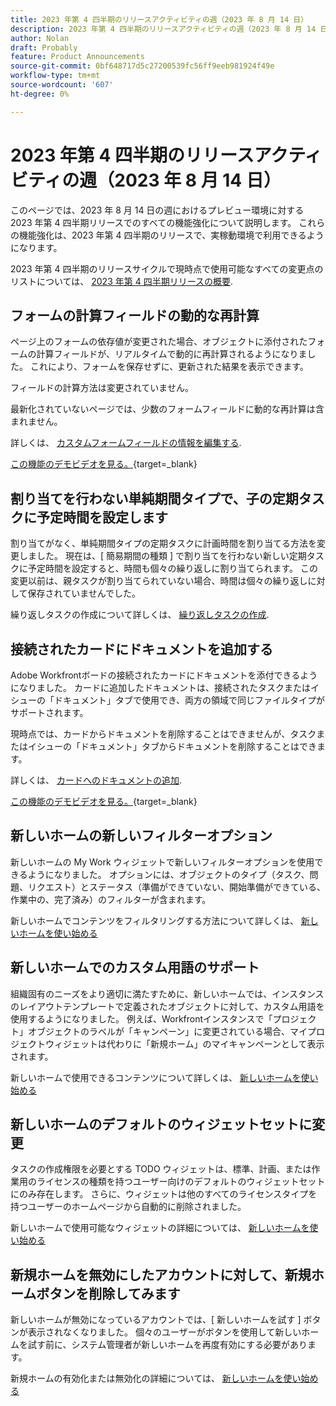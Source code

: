 ```yaml
---
title: 2023 年第 4 四半期のリリースアクティビティの週（2023 年 8 月 14 日）
description: 2023 年第 4 四半期のリリースアクティビティの週（2023 年 8 月 14 日）
author: Nolan
draft: Probably
feature: Product Announcements
source-git-commit: 0bf648717d5c27200539fc56ff9eeb981924f49e
workflow-type: tm+mt
source-wordcount: '607'
ht-degree: 0%

---
```


# 2023 年第 4 四半期のリリースアクティビティの週（2023 年 8 月 14 日）

このページでは、2023 年 8 月 14 日の週におけるプレビュー環境に対する 2023 年第 4 四半期リリースでのすべての機能強化について説明します。 これらの機能強化は、2023 年第 4 四半期のリリースで、実稼動環境で利用できるようになります。

2023 年第 4 四半期のリリースサイクルで現時点で使用可能なすべての変更点のリストについては、 [2023 年第 4 四半期リリースの概要](/help/quicksilver/product-announcements/product-releases/23-q4-release-activity/23-q4-release-overview.md).

## フォームの計算フィールドの動的な再計算

ページ上のフォームの依存値が変更された場合、オブジェクトに添付されたフォームの計算フィールドが、リアルタイムで動的に再計算されるようになりました。 これにより、フォームを保存せずに、更新された結果を表示できます。

フィールドの計算方法は変更されていません。

最新化されていないページでは、少数のフォームフィールドに動的な再計算は含まれません。

詳しくは、 [カスタムフォームフィールドの情報を編集する](/help/quicksilver/workfront-basics/work-with-custom-forms/edit-custom-forms.md).

[この機能のデモビデオを見る。](https://video.tv.adobe.com/v/3422678/){target=_blank}

## 割り当てを行わない単純期間タイプで、子の定期タスクに予定時間を設定します

割り当てがなく、単純期間タイプの定期タスクに計画時間を割り当てる方法を変更しました。 現在は、[ 簡易期間の種類 ] で割り当てを行わない新しい定期タスクに予定時間を設定すると、時間も個々の繰り返しに割り当てられます。 この変更以前は、親タスクが割り当てられていない場合、時間は個々の繰り返しに対して保存されていませんでした。

繰り返しタスクの作成について詳しくは、 [繰り返しタスクの作成](/help/quicksilver/manage-work/tasks/create-tasks/create-recurring-tasks.md).

## 接続されたカードにドキュメントを追加する

Adobe Workfrontボードの接続されたカードにドキュメントを添付できるようになりました。 カードに追加したドキュメントは、接続されたタスクまたはイシューの「ドキュメント」タブで使用でき、両方の領域で同じファイルタイプがサポートされます。

現時点では、カードからドキュメントを削除することはできませんが、タスクまたはイシューの「ドキュメント」タブからドキュメントを削除することはできます。

詳しくは、 [カードへのドキュメントの追加](/help/quicksilver/agile/get-started-with-boards/add-documents-on-cards.md).

[この機能のデモビデオを見る。](https://video.tv.adobe.com/v/3423070/){target=_blank}

## 新しいホームの新しいフィルターオプション

新しいホームの My Work ウィジェットで新しいフィルターオプションを使用できるようになりました。 オプションには、オブジェクトのタイプ（タスク、問題、リクエスト）とステータス（準備ができていない、開始準備ができている、作業中の、完了済み）のフィルターが含まれます。

新しいホームでコンテンツをフィルタリングする方法について詳しくは、 [新しいホームを使い始める](/help/quicksilver/workfront-basics/using-home/new-home/get-started-with-new-home.md)

## 新しいホームでのカスタム用語のサポート

組織固有のニーズをより適切に満たすために、新しいホームでは、インスタンスのレイアウトテンプレートで定義されたオブジェクトに対して、カスタム用語を使用するようになりました。 例えば、Workfrontインスタンスで「プロジェクト」オブジェクトのラベルが「キャンペーン」に変更されている場合、マイプロジェクトウィジェットは代わりに「新規ホーム」のマイキャンペーンとして表示されます。

新しいホームで使用できるコンテンツについて詳しくは、 [新しいホームを使い始める](/help/quicksilver/workfront-basics/using-home/new-home/get-started-with-new-home.md)

## 新しいホームのデフォルトのウィジェットセットに変更

タスクの作成権限を必要とする TODO ウィジェットは、標準、計画、または作業用のライセンスの種類を持つユーザー向けのデフォルトのウィジェットセットにのみ存在します。 さらに、ウィジェットは他のすべてのライセンスタイプを持つユーザーのホームページから自動的に削除されました。

新しいホームで使用可能なウィジェットの詳細については、 [新しいホームを使い始める](/help/quicksilver/workfront-basics/using-home/new-home/get-started-with-new-home.md)

## 新規ホームを無効にしたアカウントに対して、新規ホームボタンを削除してみます

新しいホームが無効になっているアカウントでは、[ 新しいホームを試す ] ボタンが表示されなくなりました。 個々のユーザーがボタンを使用して新しいホームを試す前に、システム管理者が新しいホームを再度有効にする必要があります。

新規ホームの有効化または無効化の詳細については、 [新しいホームを使い始める](/help/quicksilver/workfront-basics/using-home/new-home/get-started-with-new-home.md)

<!--
## Date effective cost and billing rates

Date effective cost and billing rates are now available on the company, user, and job role objects in Workfront. When date effective rates are applied to a project, and hours are logged on project tasks, the costs and revenue are calculated using the specified rates for each time period.

Also, date effective job role sets are now available on the user profile. These date effective role associations are considered in financial calculations if the user's job role changes during a project.

A new feature, rate cards, allows you to define multiple billing rates per job role, based on location. A billing rate for a job role and location can also include effective dates. Rate cards can be attached to projects to apply all of the rate information at once for the specific job role and location. Location based roles can also be assigned to tasks with a possibility to override their rates on the assignment level.

## Bulk delete rates from rate cards

You can now remove multiple rates at one time from a rate card in the Setup area.

For more information, see [Manage rate cards](/help/quicksilver/administration-and-setup/set-up-workfront/configure-system-defaults/manage-rate-cards.md).
-->